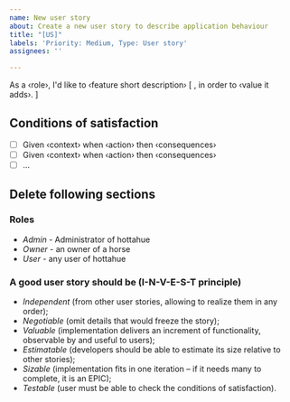 ```yaml
---
name: New user story
about: Create a new user story to describe application behaviour
title: "[US]"
labels: 'Priority: Medium, Type: User story'
assignees: ''

---
```


As a ‹role›, I'd like to ‹feature short description› [ , in order to ‹value it adds›. ]

## Conditions of satisfaction

- [ ] Given ‹context› when ‹action› then ‹consequences›
- [ ] Given ‹context› when ‹action› then ‹consequences›
- [ ] …

## Delete following sections

### Roles

* _Admin_ - Administrator of hottahue
* _Owner_ - an owner of a horse
* _User_ - any user of hottahue

### A good user story should be (I-N-V-E-S-T principle)

* _Independent_ (from other user stories, allowing to realize them in any order);
* _Negotiable_ (omit details that would freeze the story);
* _Valuable_ (implementation delivers an increment of functionality, observable by and useful to users);
* _Estimatable_ (developers should be able to estimate its size relative to other stories);
* _Sizable_ (implementation fits in one iteration – if it needs many to complete, it is an EPIC);
* _Testable_ (user must be able to check the conditions of satisfaction).
